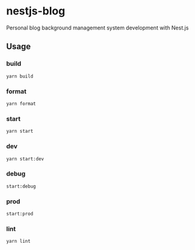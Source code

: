 # nestjs-blog
Personal blog background management system development with Nest.js

## Usage

### build

` yarn build `

### format

` yarn format `

### start

` yarn start `

### dev

` yarn start:dev `

### debug

` start:debug `

### prod

` start:prod `

### lint

` yarn lint `